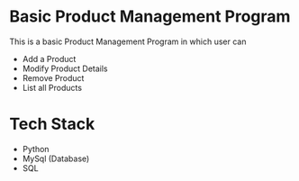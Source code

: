 # Basic Product Management Program
This is a basic Product Management Program in which user can
- Add a Product
- Modify Product Details
- Remove Product
- List all Products

# Tech Stack
- Python
- MySql (Database)
- SQL
